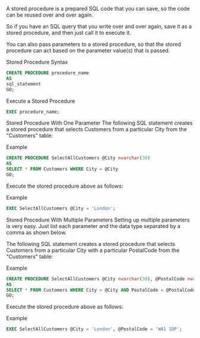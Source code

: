 A stored procedure is a prepared SQL code that you can save, so the code can be reused over and over again.

So if you have an SQL query that you write over and over again, save it as a stored procedure, and then just call it to execute it.

You can also pass parameters to a stored procedure, so that the stored procedure can act based on the parameter value(s) that is passed.

Stored Procedure Syntax
```sql
CREATE PROCEDURE procedure_name
AS
sql_statement
GO;
```
Execute a Stored Procedure
```sql
EXEC procedure_name;
```

Stored Procedure With One Parameter
The following SQL statement creates a stored procedure that selects Customers from a particular City from the "Customers" table:

Example
```sql
CREATE PROCEDURE SelectAllCustomers @City nvarchar(30)
AS
SELECT * FROM Customers WHERE City = @City
GO;
```
Execute the stored procedure above as follows:

Example
```sql
EXEC SelectAllCustomers @City = 'London';
```

Stored Procedure With Multiple Parameters
Setting up multiple parameters is very easy. Just list each parameter and the data type separated by a comma as shown below.

The following SQL statement creates a stored procedure that selects Customers from a particular City with a particular PostalCode from the "Customers" table:

Example
```sql
CREATE PROCEDURE SelectAllCustomers @City nvarchar(30), @PostalCode nvarchar(10)
AS
SELECT * FROM Customers WHERE City = @City AND PostalCode = @PostalCode
GO;
```
Execute the stored procedure above as follows:

Example
```sql
EXEC SelectAllCustomers @City = 'London', @PostalCode = 'WA1 1DP';
```